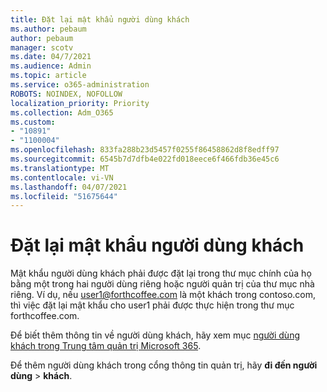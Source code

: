 ```yaml
---
title: Đặt lại mật khẩu người dùng khách
ms.author: pebaum
author: pebaum
manager: scotv
ms.date: 04/7/2021
ms.audience: Admin
ms.topic: article
ms.service: o365-administration
ROBOTS: NOINDEX, NOFOLLOW
localization_priority: Priority
ms.collection: Adm_O365
ms.custom:
- "10891"
- "1100004"
ms.openlocfilehash: 833fa288b23d5457f0255f86458862d8f8edff97
ms.sourcegitcommit: 6545b7d7dfb4e022fd018eece6f466fdb36e45c6
ms.translationtype: MT
ms.contentlocale: vi-VN
ms.lasthandoff: 04/07/2021
ms.locfileid: "51675644"
---
```

# <a name="guest-user-password-reset"></a>Đặt lại mật khẩu người dùng khách

Mật khẩu người dùng khách phải được đặt lại trong thư mục chính của họ bằng một trong hai người dùng riêng hoặc người quản trị của thư mục nhà riêng. Ví dụ, nếu user1@forthcoffee.com là một khách trong contoso.com, thì việc đặt lại mật khẩu cho user1 phải được thực hiện trong thư mục forthcoffee.com.

Để biết thêm thông tin về người dùng khách, hãy xem mục [người dùng khách trong Trung tâm quản trị Microsoft 365](https://docs.microsoft.com/microsoft-365/admin/add-users/about-guest-users).

Để thêm người dùng khách trong cổng thông tin quản trị, hãy **đi đến người dùng**  >  **khách**.